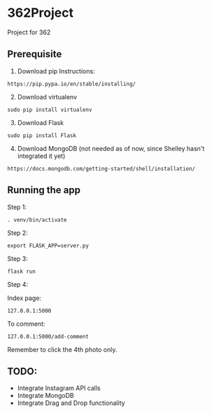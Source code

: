 # 362Project
Project for 362

## Prerequisite
1. Download pip
Instructions:
```
https://pip.pypa.io/en/stable/installing/
```

2. Download virtualenv
```
sudo pip install virtualenv
```

3. Download Flask
```
sudo pip install Flask
```

4. Download MongoDB (not needed as of now, since Shelley hasn't integrated it yet)
```
https://docs.mongodb.com/getting-started/shell/installation/
```

## Running the app

Step 1:
```
. venv/bin/activate
```

Step 2:
```
export FLASK_APP=server.py
```

Step 3:
```
flask run
```

Step 4:

Index page:
```
127.0.0.1:5000
```

To comment:
```
127.0.0.1:5000/add-comment
````
Remember to click the 4th photo only.


## TODO:
* Integrate Instagram API calls
* Integrate MongoDB
* Integrate Drag and Drop functionality
